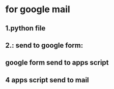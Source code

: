 # for google mail 

## 1.python file
## 2.: send to google form: 
## google form send to apps script
## 4 apps script send to mail
